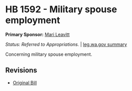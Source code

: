 # HB 1592 - Military spouse employment
**Primary Sponsor:** [Mari Leavitt](/person/leg/leavitt_ma.md)

*Status: Referred to Appropriations.* | [leg.wa.gov summary](https://app.leg.wa.gov/billsummary?BillNumber=1592&Year=2021)

Concerning military spouse employment.

## Revisions
* [Original Bill](1/)